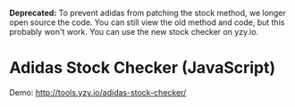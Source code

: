 **Deprecated:** To prevent adidas from patching the stock method, we longer open source the code. You can still view the old method and code, but this probably won't work. You can use the new stock checker on yzy.io.

# Adidas Stock Checker (JavaScript)
Demo: http://tools.yzy.io/adidas-stock-checker/
